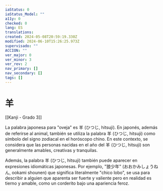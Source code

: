 ```yaml
---
iaStatus: 0
iaStatus_Model: ""
a11y: 0
checked: 0
lang: ES
translations: 
created: 2024-05-08T20:59:19.330Z
modified: 2024-06-10T15:26:25.973Z
supervisado: ""
ACCION: ""
ver_major: 0
ver_minor: 3
ver_rev: 2
nav_primary: []
nav_secondary: []
tags: []
---
```

# 羊

[[Kanji - Grado 3]]

La palabra japonesa para "oveja" es 羊 (ひつじ, hitsuji). En japonés, además de referirse al animal, también se utiliza la palabra 羊 (ひつじ, hitsuji) como símbolo del signo zodiacal en el horóscopo chino. En este contexto, se considera que las personas nacidas en el año del 羊 (ひつじ, hitsuji) son generalmente amables, creativas y tranquilas. 

Además, la palabra 羊 (ひつじ, hitsuji) también puede aparecer en expresiones idiomáticas japonesas. Por ejemplo, "狼少年" (おおかみしょうねん, ookami shounen) que significa literalmente "chico lobo", se usa para describir a alguien que aparenta ser fuerte y valiente pero en realidad es tierno y amable, como un corderito bajo una apariencia feroz.
